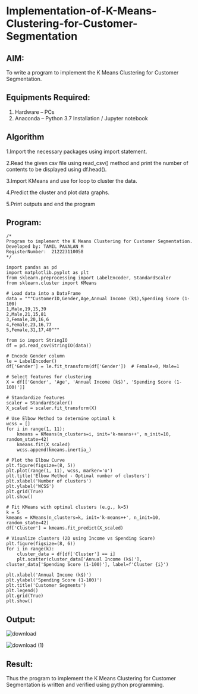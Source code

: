 # Implementation-of-K-Means-Clustering-for-Customer-Segmentation

## AIM:
To write a program to implement the K Means Clustering for Customer Segmentation.

## Equipments Required:
1. Hardware – PCs
2. Anaconda – Python 3.7 Installation / Jupyter notebook

## Algorithm

1.Import the necessary packages using import statement.

2.Read the given csv file using read_csv() method and print the number of contents to be displayed using df.head().

3.Import KMeans and use for loop to cluster the data.

4.Predict the cluster and plot data graphs.

5.Print outputs and end the program 

## Program:
```
/*
Program to implement the K Means Clustering for Customer Segmentation.
Developed by: TAMIL PAVALAN M
RegisterNumber:  212223110058
*/

import pandas as pd
import matplotlib.pyplot as plt
from sklearn.preprocessing import LabelEncoder, StandardScaler
from sklearn.cluster import KMeans

# Load data into a DataFrame
data = """CustomerID,Gender,Age,Annual Income (k$),Spending Score (1-100)
1,Male,19,15,39
2,Male,21,15,81
3,Female,20,16,6
4,Female,23,16,77
5,Female,31,17,40"""

from io import StringIO
df = pd.read_csv(StringIO(data))

# Encode Gender column
le = LabelEncoder()
df['Gender'] = le.fit_transform(df['Gender'])  # Female=0, Male=1

# Select features for clustering
X = df[['Gender', 'Age', 'Annual Income (k$)', 'Spending Score (1-100)']]

# Standardize features
scaler = StandardScaler()
X_scaled = scaler.fit_transform(X)

# Use Elbow Method to determine optimal k
wcss = []
for i in range(1, 11):
    kmeans = KMeans(n_clusters=i, init='k-means++', n_init=10, random_state=42)
    kmeans.fit(X_scaled)
    wcss.append(kmeans.inertia_)

# Plot the Elbow Curve
plt.figure(figsize=(8, 5))
plt.plot(range(1, 11), wcss, marker='o')
plt.title('Elbow Method - Optimal number of clusters')
plt.xlabel('Number of clusters')
plt.ylabel('WCSS')
plt.grid(True)
plt.show()

# Fit KMeans with optimal clusters (e.g., k=5)
k = 5
kmeans = KMeans(n_clusters=k, init='k-means++', n_init=10, random_state=42)
df['Cluster'] = kmeans.fit_predict(X_scaled)

# Visualize clusters (2D using Income vs Spending Score)
plt.figure(figsize=(8, 6))
for i in range(k):
    cluster_data = df[df['Cluster'] == i]
    plt.scatter(cluster_data['Annual Income (k$)'], cluster_data['Spending Score (1-100)'], label=f'Cluster {i}')

plt.xlabel('Annual Income (k$)')
plt.ylabel('Spending Score (1-100)')
plt.title('Customer Segments')
plt.legend()
plt.grid(True)
plt.show()

```

## Output:

![download](https://github.com/user-attachments/assets/a59f3940-53a4-4d89-949a-5d8379524c68)

![download (1)](https://github.com/user-attachments/assets/c9fcec90-2756-4a45-aaff-af89ffc8722c)


## Result:
Thus the program to implement the K Means Clustering for Customer Segmentation is written and verified using python programming.
